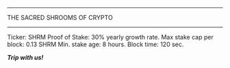 *****************************
THE SACRED SHROOMS OF CRYPTO
*****************************
Ticker: SHRM
Proof of Stake: 30% yearly growth rate.
Max stake cap per block: 0.13 SHRM
Min. stake age: 8 hours.
Block time: 120 sec.

*********Trip with us!*********  
